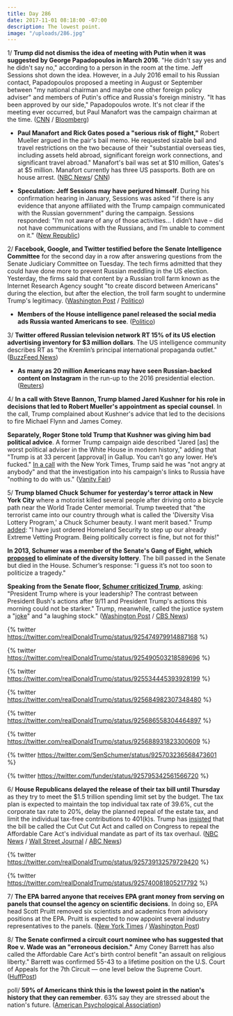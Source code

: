 ```yaml
---
title: Day 286
date: 2017-11-01 08:18:00 -07:00
description: The lowest point.
image: "/uploads/286.jpg"
---
```


1/ **Trump did not dismiss the idea of meeting with Putin when it was suggested by George Papadopoulos in March 2016**. "He didn't say yes and he didn't say no," according to a person in the room at the time. Jeff Sessions shot down the idea. However, in a July 2016 email to his Russian contact, Papadopoulos proposed a meeting in August or September between "my national chairman and maybe one other foreign policy adviser" and members of Putin's office and Russia's foreign ministry. "It has been approved by our side," Papadopoulos wrote. It's not clear if the meeting ever occurred, but Paul Manafort was the campaign chairman at the time. ([CNN](http://www.cnn.com/2017/11/01/politics/trump-putin-meeting/) / [Bloomberg](https://www.bloomberg.com/news/articles/2017-10-31/papadopoulos-claimed-trump-campaign-approved-russia-meeting))

* **Paul Manafort and Rick Gates posed a "serious risk of flight,"** Robert Mueller argued in the pair's bail memo. He requested sizable bail and travel restrictions on the two because of their "substantial overseas ties, including assets held abroad, significant foreign work connections, and significant travel abroad." Manafort's bail was set at $10 million, Gates's at $5 million. Manafort currently has three US passports. Both are on house arrest. ([NBC News](https://www.nbcnews.com/news/us-news/manafort-gates-pose-serious-risk-flight-says-mueller-n816246)/ [CNN](http://www.cnn.com/2017/10/31/politics/manafort-3-passports/index.html))

* **Speculation: Jeff Sessions may have perjured himself**. During his confirmation hearing in January, Sessions was asked "if there is any evidence that anyone affiliated with the Trump campaign communicated with the Russian government" during the campaign. Sessions responded: "I’m not aware of any of those activities... I didn’t have – did not have communications with the Russians, and I’m unable to comment on it." ([New Republic](https://newrepublic.com/minutes/145614/looks-like-jeff-sessions-perjured-himself))

2/ **Facebook, Google, and Twitter testified before the Senate Intelligence Committee** for the second day in a row after answering questions from the Senate Judiciary Committee on Tuesday. The tech firms admitted that they could have done more to prevent Russian meddling in the US election. Yesterday, the firms said that content by a Russian troll farm known as the Internet Research Agency sought "to create discord between Americans" during the election, but after the election, the troll farm sought to undermine Trump's legitimacy. ([Washington Post](https://www.washingtonpost.com/news/the-fix/wp/2017/11/01/four-takeaways-from-the-senate-intelligence-hearing-with-facebook-twitter-and-google/) / [Politico](https://www.politico.com/story/2017/10/31/facebook-twitter-post-election-russian-meddling-sought-to-undermine-trump-244380))

* **Members of the House intelligence panel released the social media ads Russia wanted Americans to see**. ([Politico](https://www.politico.com/story/2017/11/01/social-media-ads-russia-wanted-americans-to-see-244423))

3/ **Twitter offered Russian television network RT 15% of its US election advertising inventory for $3 million dollars**. The US intelligence community describes RT as "the Kremlin’s principal international propaganda outlet." ([BuzzFeed News](https://www.buzzfeed.com/alexkantrowitz/twitter-offered-rt-15-of-its-total-share-of-us-elections?utm_term=.vbA5QLPx4#.uu12Jx5o9))

* **As many as 20 million Americans may have seen Russian-backed content on Instagram** in the run-up to the 2016 presidential election. ([Reuters](https://www.reuters.com/article/us-usa-trump-russia-socialmedia/millions-of-americans-exposed-to-russian-content-on-instagram-facebook-says-idUSKBN1D15GU))

4/ **In a call with Steve Bannon, Trump blamed Jared Kushner for his role in decisions that led to Robert Mueller's appointment as special counsel**. In the call, Trump  complained about Kushner's advice that led to the decisions to fire Michael Flynn and James Comey. 

**Separately, Roger Stone told Trump that Kushner was giving him bad political advice**. A former Trump campaign aide described "Jared \[as\] the worst political adviser in the White House in modern history," adding that "Trump is at 33 percent \[approval\] in Gallup. You can’t go any lower. He’s fucked." [In a call](https://www.nytimes.com/2017/11/01/us/politics/trump-russia-charges.html) with the New York Times, Trump said he was "not angry at anybody" and that the investigation into his campaign's links to Russia have "nothing to do with us." ([Vanity Fair](https://www.vanityfair.com/news/2017/11/the-west-wing-trump-is-apoplectic-as-allies-fear-impeachment))

5/ **Trump blamed Chuck Schumer for yesterday's terror attack in New York City** where a motorist killed several people after driving onto a bicycle path near the World Trade Center memorial. Trump tweeted that "the terrorist came into our country through what is called the 'Diversity Visa Lottery Program,' a Chuck Schumer beauty. I want merit based." Trump [added](https://www.axios.com/trump-extreme-vetting-nyc-terror-2504826608.html): "I have just ordered Homeland Security to step up our already Extreme Vetting Program. Being politically correct is fine, but not for this!" 

**In 2013, Schumer was a member of the Senate's Gang of Eight, which [proposed](https://www.washingtonpost.com/news/the-fix/wp/2017/11/01/trump-is-getting-his-counterterrorism-talking-points-from-fox-friends/) to eliminate of the diversity lottery**. The bill passed in the Senate but died in the House. Schumer’s response: "I guess it’s not too soon to politicize a tragedy." 

**Speaking from the Senate floor, [Schumer criticized Trump](http://thehill.com/blogs/floor-action/senate/358188-schumer-knocks-trump-over-terror-attack-where-is-your-leadership)**, asking: "President Trump where is your leadership? The contrast between President Bush's actions after 9/11 and President Trump's actions this morning could not be starker." Trump, meanwhile, called the justice system a "[joke](http://www.cnn.com/2017/11/01/politics/trump-justice-laughing-stock/index.html)" and "a laughing stock." ([Washington Post](https://www.washingtonpost.com/news/morning-mix/wp/2017/11/01/extreme-right-gins-up-a-culprit-for-n-y-terror-attack-chuck-schumer/) / [CBS News](https://www.cbsnews.com/news/new-york-city-attack-trump-response/)) 

{% twitter https://twitter.com/realDonaldTrump/status/925474979914887168 %}

{% twitter https://twitter.com/realDonaldTrump/status/925490503218589696 %}

{% twitter https://twitter.com/realDonaldTrump/status/925534445393928199 %}

{% twitter https://twitter.com/realDonaldTrump/status/925684982307348480 %}

{% twitter https://twitter.com/realDonaldTrump/status/925686558304464897 %}

{% twitter https://twitter.com/realDonaldTrump/status/925688931823300609 %}

{% twitter https://twitter.com/SenSchumer/status/925703236568473601 %}

{% twitter https://twitter.com/funder/status/925795342561566720 %}

6/ **House Republicans delayed the release of their tax bill until Thursday** as they try to meet the $1.5 trillion spending limit set by the budget. The tax plan is expected to maintain the top individual tax rate of 39.6%, cut the corporate tax rate to 20%, delay the planned repeal of the estate tax, and limit the individual tax-free contributions to 401(k)s. Trump has [insisted](http://abcnews.go.com/Politics/trump-hill-leaders-disagree-upcoming-tax-reform-bill/story?id=50863220) that the bill be called the Cut Cut Cut Act and called on Congress to repeal the Affordable Care Act's individual mandate as part of its tax overhaul. ([NBC News](https://www.nbcnews.com/politics/congress/house-gop-will-delay-releasing-tax-bill-sources-say-n816251) / [Wall Street Journal](https://www.wsj.com/articles/house-tax-plan-to-delay-estate-tax-repeal-set-corporate-rate-at-20-1509485696) / [ABC News](http://abcnews.go.com/Politics/house-tax-plan-lowers-caps-401k-cuts-state/story?id=50861872))

{% twitter https://twitter.com/realDonaldTrump/status/925739132579729420 %}

{% twitter https://twitter.com/realDonaldTrump/status/925740081805217792 %}

7/ **The EPA barred anyone that receives EPA grant money from serving on panels that counsel the agency on scientific decisions**. In doing so, EPA head Scott Pruitt removed six scientists and academics from advisory positions at the EPA. Pruitt is expected to now appoint several industry representatives to the panels. ([New York Times](https://www.nytimes.com/2017/10/31/climate/pruitt-epa-science-advisory-boards.html) / [Washington Post](https://www.washingtonpost.com/national/health-science/scott-pruitt-blocks-scientists-with-epa-funding-from-serving-as-agency-advisers/2017/10/31/959d91ac-be5a-11e7-959c-fe2b598d8c00_story.html))

8/ **The Senate confirmed a circuit court nominee who has suggested that Roe v. Wade was an "erroneous decision."** Amy Coney Barrett has also called the Affordable Care Act's birth control benefit "an assault on religious liberty." Barrett was confirmed 55-43 to a lifetime position on the U.S. Court of Appeals for the 7th Circuit — one level below the Supreme Court. ([HuffPost](https://www.huffingtonpost.com/entry/amy-coney-barrett-abortion-rights-federal-judge_us_59f87abde4b0aec1467ac111))

poll/ **59% of Americans think this is the lowest point in the nation's history that they can remember**. 63% say they are stressed about the nation's future. ([American Psychological Association](https://www.apa.org/news/press/releases/2017/11/lowest-point.aspx))